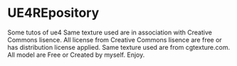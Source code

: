 # UE4REpository
Some tutos of ue4
Same texture used are in association with Creative Commons lisence.
All license from Creative Commons lisence are free or has distribution license applied.
Same texture used are from cgtexture.com.
All model are Free or Created by myself.
Enjoy.
